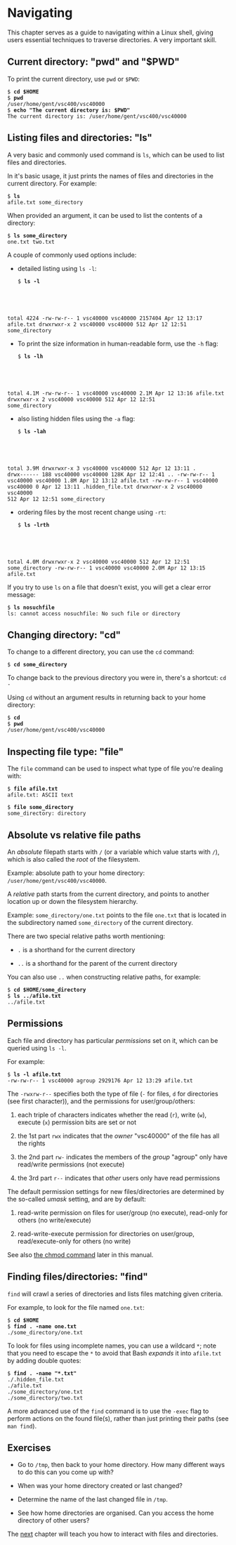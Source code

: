 Navigating
==========

This chapter serves as a guide to navigating within a Linux shell, giving users essential techniques to traverse directories. 
A very important skill. 

Current directory: "pwd" and "\$PWD"
------------------------------------

To print the current directory, use `pwd` or `$PWD`:
<pre><code>$ <b>cd $HOME</b>
$ <b>pwd</b>
/user/home/gent/vsc400/vsc40000
$ <b>echo "The current directory is: $PWD"</b>
The current directory is: /user/home/gent/vsc400/vsc40000
</code></pre>

Listing files and directories: "ls"
-----------------------------------

A very basic and commonly used command is `ls`, which can be used to
list files and directories.

In it's basic usage, it just prints the names of files and directories
in the current directory. For example:
<pre><code>$ <b>ls</b>
afile.txt some_directory
</code></pre>

When provided an argument, it can be used to list the contents of a
directory:
<pre><code>$ <b>ls some_directory</b>
one.txt two.txt
</code></pre>


A couple of commonly used options include:

-   detailed listing using `ls -l`:
    <pre><code>$ <b>ls -l</b>
total 4224
-rw-rw-r-- 1 vsc40000 vsc40000 2157404 Apr 12 13:17 afile.txt
drwxrwxr-x 2 vsc40000 vsc40000 512 Apr 12 12:51 some_directory</code></pre>

-   To print the size information in human-readable form, use the `-h`
    flag:
    <pre><code>$ <b>ls -lh</b>
total 4.1M
-rw-rw-r-- 1 vsc40000 vsc40000 2.1M Apr 12 13:16 afile.txt
drwxrwxr-x 2 vsc40000 vsc40000 512 Apr 12 12:51 some_directory</code></pre>

-   also listing hidden files using the `-a` flag:

    <pre><code>$ <b>ls -lah</b>
total 3.9M
drwxrwxr-x 3 vsc40000 vsc40000 512 Apr 12 13:11 .
drwx------ 188 vsc40000 vsc40000 128K Apr 12 12:41 ..
-rw-rw-r-- 1 vsc40000 vsc40000 1.8M Apr 12 13:12 afile.txt
-rw-rw-r-- 1 vsc40000 vsc40000 0 Apr 12 13:11 .hidden_file.txt
drwxrwxr-x 2 vsc40000 vsc40000 512 Apr 12 12:51 some_directory</code></pre>

-   ordering files by the most recent change using `-rt`:

    <pre><code>$ <b>ls -lrth</b>
total 4.0M
drwxrwxr-x 2 vsc40000 vsc40000 512 Apr 12 12:51 some_directory
-rw-rw-r-- 1 vsc40000 vsc40000 2.0M Apr 12 13:15 afile.txt</code></pre>

If you try to use `ls` on a file that doesn't exist, you will get a
clear error message:
<pre><code>$ <b>ls nosuchfile</b>
ls: cannot access nosuchfile: No such file or directory
</code></pre>

Changing directory: "cd"
------------------------

To change to a different directory, you can use the `cd` command:
<pre><code>$ <b>cd some_directory</b></code></pre>
To change back to the previous directory you were in, there's a
shortcut: `cd -`

Using `cd` without an argument results in returning back to your home
directory:
<pre><code>$ <b>cd</b>
$<b> pwd</b>
/user/home/gent/vsc400/vsc40000
</code></pre>


Inspecting file type: "file"
----------------------------

The `file` command can be used to inspect what type of file you're
dealing with:
<pre><code>$ <b>file afile.txt</b>
afile.txt: ASCII text

$ <b>file some_directory</b>
some_directory: directory
</code></pre>

Absolute vs relative file paths
-------------------------------

An *absolute* filepath starts with `/` (or a variable which value starts
with `/`), which is also called the *root* of the filesystem.

Example: absolute path to your home directory: `/user/home/gent/vsc400/vsc40000`.

A *relative* path starts from the current directory, and points to
another location up or down the filesystem hierarchy.

Example: `some_directory/one.txt` points to the file `one.txt` that is
located in the subdirectory named `some_directory` of the current
directory.

There are two special relative paths worth mentioning:

-   `.` is a shorthand for the current directory

-   `..` is a shorthand for the parent of the current directory

You can also use `..` when constructing relative paths, for example:
<pre><code>$ <b>cd $HOME/some_directory</b>
$ <b>ls ../afile.txt</b>
../afile.txt
</code></pre>

Permissions
-----------

[//]: # (sec:permissions)

Each file and directory has particular *permissions* set on it, which
can be queried using `ls -l`.

For example:
<pre><code>$ <b>ls -l afile.txt</b>
-rw-rw-r-- 1 vsc40000 agroup 2929176 Apr 12 13:29 afile.txt
</code></pre>

The `-rwxrw-r--` specifies both the type of file (`-` for files, `d` for
directories (see first character)), and the permissions for
user/group/others:

1.  each triple of characters indicates whether the read (`r`), write
    (`w`), execute (`x`) permission bits are set or not

2.  the 1st part `rwx` indicates that the *owner* "vsc40000" of the file has all
    the rights

3.  the 2nd part `rw-` indicates the members of the *group* "agroup"
    only have read/write permissions (not execute)

4.  the 3rd part `r--` indicates that *other* users only have read
    permissions

The default permission settings for new files/directories are determined
by the so-called *umask* setting, and are by default:

1.  read-write permission on files for user/group (no execute),
    read-only for others (no write/execute)

2.  read-write-execute permission for directories on user/group,
    read/execute-only for others (no write)

See also [the chmod command](manipulating_files_and_directories.md#changing-permissions---chmod--sec--chmod) 
later in this manual.

Finding files/directories: "find"
---------------------------------

`find` will crawl a series of directories and lists files matching given
criteria.

For example, to look for the file named `one.txt`:
<pre><code>$ <b>cd $HOME</b>
$ <b>find . -name one.txt</b>
./some_directory/one.txt
</code></pre>

To look for files using incomplete names, you can use a wildcard `*`;
note that you need to escape the `*` to avoid that Bash *expands* it
into `afile.txt` by adding double quotes:
<pre><code>$ <b>find . -name "*.txt"</b>
./.hidden_file.txt
./afile.txt
./some_directory/one.txt
./some_directory/two.txt
</code></pre>

A more advanced use of the `find` command is to use the `-exec` flag to
perform actions on the found file(s), rather than just printing their
paths (see `man find`).

Exercises
---------

-   Go to `/tmp`, then back to your home directory. How many different
    ways to do this can you come up with?

-   When was your home directory created or last changed?

-   Determine the name of the last changed file in `/tmp`.

-   See how home directories are organised. Can you access the home
    directory of other users?

The [next](manipulating_files_and_directories.md) chapter will teach you how to interact with files and directories.
